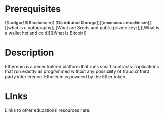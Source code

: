 # Prerequisites
[[Ledger]][[Blockchain]][[Distributed Storage]][[consesnus mechinism]][[what is cryptography]][[What are Seeds and public private keys]][[What is a wallet hot and cold]][[What is Bitcoin]]

# Description
Ethereum is a decentralized platform that runs smart contracts: applications that run exactly as programmed without any possibility of fraud or third party interference. Ethereum is powered by the Ether token.

# Links
Links to other educational resources here: